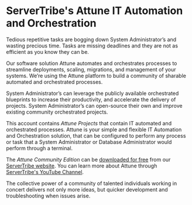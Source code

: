 # ServerTribe's Attune IT Automation and Orchestration

Tedious repetitive tasks are bogging down System Administrator’s and wasting 
precious time. Tasks are missing deadlines and they are not as efficient as 
you know they can be.

Our software solution Attune automates and orchestrates processes to streamline 
deployments, scaling, migrations, and management of your systems. We’re using 
the Attune platform to build a community of sharable automated and orchestrated 
processes.

System Administrator’s can leverage the publicly available orchestrated 
blueprints to increase their productivity, and accelerate the delivery of 
projects. System Administrator’s can open-source their own and improve existing 
community orchestrated projects.

This account contains *Attune Projects* that contain IT automated and orchestrated 
processes. Attune is your simple and flexible IT Automation and 
Orchestration solution, that can be configured to perform any process or 
task that a System Administrator or Database Administrator would perform 
through a terminal.

The *Attune Community Edition* can be 
[downloaded for free](https://www.servertribe.com/comunity-edition/) 
from our [ServerTribe website](https://www.servertribe.com/). You can learn 
more about Attune through 
[ServerTribe's YouTube Channel](https://www.youtube.com/channel/UCLRvZajNQXfQPJnYFdeXZ3w).

The collective power of a community of talented individuals working in concert 
delivers not only more ideas, but quicker development and troubleshooting when 
issues arise.
